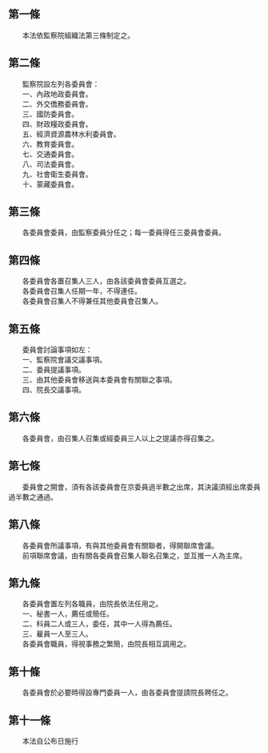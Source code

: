 第一條 
-------
　　本法依監察院組織法第三條制定之。  


第二條 
-------
　　監察院設左列各委員會：  
　　一、內政地政委員會。  
　　二、外交僑務委員會。  
　　三、國防委員會。  
　　四、財政糧政委員會。  
　　五、經濟資源農林水利委員會。  
　　六、教育委員會。  
　　七、交通委員會。  
　　八、司法委員會。  
　　九、社會衛生委員會。  
　　十、蒙藏委員會。  


第三條 
-------
　　各委員會委員，由監察委員分任之；每一委員得任三委員會委員。  


第四條 
-------
　　各委員會各置召集人三人，由各該委員會委員互選之。  
　　各委員會召集人任期一年，不得連任。  
　　各委員會召集人不得兼任其他委員會召集人。  


第五條 
-------
　　委員會討論事項如左：  
　　一、監察院會議交議事項。  
　　二、委員提議事項。  
　　三、由其他委員會移送與本委員會有關聯之事項。  
　　四、院長交議事項。  


第六條 
-------
　　各委員會，由召集人召集或經委員三人以上之提議亦得召集之。  


第七條 
-------
　　委員會之開會，須有各該委員會在京委員過半數之出席，其決議須經出席委員過半數之通過。  


第八條 
-------
　　各委員會所議事項，有與其他委員會有關聯者，得開聯席會議。  
　　前項聯席會議，由有關各委員會召集人聯名召集之，並互推一人為主席。  


第九條 
-------
　　各委員會置左列各職員，由院長依法任用之。  
　　一、秘書一人，薦任或簡任。  
　　二、科員二人或三人，委任，其中一人得為薦任。  
　　三、雇員一人至三人。  
　　各委員會職員，得視事務之繁簡，由院長相互調用之。  


第十條 
-------
　　各委員會於必要時得設專門委員一人，由各委員會提請院長聘任之。  


第十一條 
---------
　　本法自公布日施行